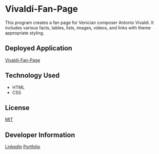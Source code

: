 # Vivaldi-Fan-Page
This program creates a fan page for Venician composer Antonio Vivaldi. It includes various facts, tables, lists, images, videos, and links with theme appropriate styling.

## Deployed Application
[Vivaldi-Fan-Page](https://briceveyna.github.io/Vivaldi-Fan-Page/)

## Technology Used
- HTML
- CSS

## License
[MIT](https://choosealicense.com/licenses/mit/)

## Developer Information
[LinkedIn](https://www.linkedin.com/in/brice-veyna/)
[Portfolio](https://briceveyna.github.io/Portfolio/)